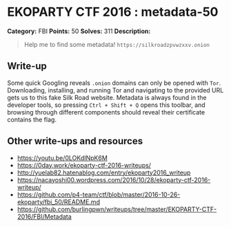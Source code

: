 # EKOPARTY CTF 2016 : metadata-50

**Category:** FBI
**Points:** 50
**Solves:** 311
**Description:**

> Help me to find some metadata!
> `https://silkroadzpvwzxxv.onion`

## Write-up

Some quick Googling reveals `.onion` domains can only be opened with `Tor`. Downloading, installing, and running Tor and navigating to the provided URL gets us to this fake Silk Road website. Metadata is always found in the developer tools, so pressing `Ctrl + Shift + Q` opens this toolbar, and browsing through different components should reveal their certificate contains the flag.

## Other write-ups and resources

* https://youtu.be/0LOKdINpK6M
* https://0day.work/ekoparty-ctf-2016-writeups/
* http://yuelab82.hatenablog.com/entry/ekoparty2016_writeup
* https://nacayoshi00.wordpress.com/2016/10/28/ekoparty-ctf-2016-writeup/
* https://github.com/p4-team/ctf/blob/master/2016-10-26-ekoparty/fbi_50/README.md
* https://github.com/burlingpwn/writeups/tree/master/EKOPARTY-CTF-2016/FBI/Metadata
